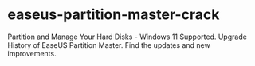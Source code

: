 # easeus-partition-master-crack
Partition and Manage Your Hard Disks - Windows 11 Supported. Upgrade History of EaseUS Partition Master. Find the updates and new improvements.
